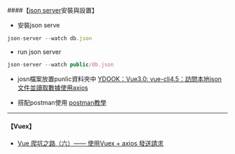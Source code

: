 
####【[json server](https://www.npmjs.com/package/json-server)安裝與設置】
- 安裝json serve
```javascript
json-server --watch db.json
```

- run json server
```javascript
json-server --watch public/db.json  
```

- josn檔案放置punlic資料夾中
[YDOOK：Vue3.0: vue-cli4.5：訪問本地json文件並讀取數據使用axios](https://blog.csdn.net/weixin_42255190/article/details/113702675)

- 搭配postman使用
[postman教學](https://www.youtube.com/watch?v=R8GL5y49iJc&t=2510s)
****
#### 【Vuex】
- [Vue 爬坑之路（六）—— 使用Vuex + axios 發送請求](https://www.cnblogs.com/wisewrong/p/6402183.html)
